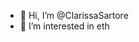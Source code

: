 - 👋 Hi, I’m @ClarissaSartore
- 👀 I’m interested in eth
<!---
ClarissaSartore/ClarissaSartore is a ✨ special ✨ repository because its `README.md` (this file) appears on your GitHub profile.
You can click the Preview link to take a look at your changes.
--->
